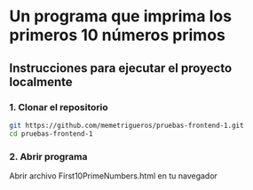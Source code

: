 # Un programa que imprima los primeros 10 números primos

## Instrucciones para ejecutar el proyecto localmente

### 1. Clonar el repositorio

```bash
git https://github.com/memetrigueros/pruebas-frontend-1.git
cd pruebas-frontend-1
```

### 2. Abrir programa

Abrir archivo First10PrimeNumbers.html en tu navegador